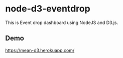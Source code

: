 # node-d3-eventdrop
This is Event drop dashboard using NodeJS and D3.js.

## Demo
https://mean-d3.herokuapp.com/